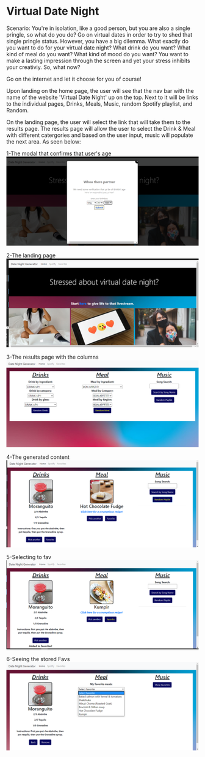# Virtual Date Night
Scenario: You're in isolation, like a good person, but you are also a single pringle, so what do you do? Go on virtual dates in order to try to shed that single pringle status.
However, you have a big dilemma. What exactly do you want to do for your virtual date night? What drink do you want? What kind of meal do you want? What kind of mood do you want? 
You want to make a lasting impression through the screen and yet your stress inhibits your creativiy. So, what now?

Go on the internet and let it choose for you of course!

Upon landing on the home page, the user will see that the nav bar with the name of the website 'Virtual Date Night' up on the top. Next to it will be links to the individual pages,
Drinks, Meals, Music, random Spotify playlist, and Random. 

On the landing page, the user will select the link that will take them to the results page.
The results page will allow the user to select the Drink & Meal with different catergories and based on the user input, music will populate the next area. As seen below:

1-The modal that confirms that user's age
![](Images/1AgeGate.png)

2-The landing page
![](Images/2Landing%20Pg.png)

3-The results page with the columns
![](Images/3ResultsPg.png)

4-The generated content
![](Images/4GeneratingRando.png)

5-Selecting to fav
![](Images/5SelectFavs.png)

6-Seeing the stored Favs
![](Images/6StoredFavs.png)
